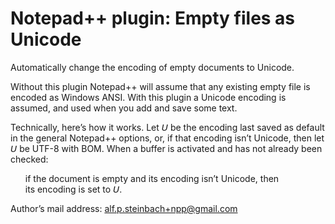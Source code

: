 ﻿# Notepad++ plugin: Empty files as Unicode
Automatically change the encoding of empty documents to Unicode.

Without this plugin Notepad++ will assume that any existing empty file is encoded
as Windows ANSI. With this plugin a Unicode encoding is assumed, and used when you
add and save some text.

Technically, here’s how it works. Let 𝘜 be the encoding last saved as default in the
general Notepad++  options, or, if that encoding isn’t Unicode, then let 𝘜 be UTF-8
with BOM. When a buffer is activated and has not already been checked:

<ul><li style="list-style-type: none;">if the document is empty and its encoding isn’t Unicode, then<br/>  
  its encoding is set to 𝘜.</li></ul>

Author’s mail address: alf.p.steinbach+npp@gmail.com
